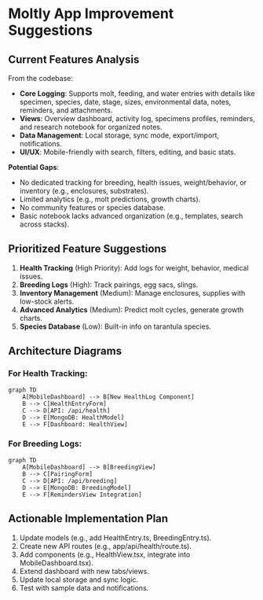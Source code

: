 # Moltly App Improvement Suggestions

## Current Features Analysis
From the codebase:
- **Core Logging**: Supports molt, feeding, and water entries with details like specimen, species, date, stage, sizes, environmental data, notes, reminders, and attachments.
- **Views**: Overview dashboard, activity log, specimens profiles, reminders, and research notebook for organized notes.
- **Data Management**: Local storage, sync mode, export/import, notifications.
- **UI/UX**: Mobile-friendly with search, filters, editing, and basic stats.

**Potential Gaps**:
- No dedicated tracking for breeding, health issues, weight/behavior, or inventory (e.g., enclosures, substrates).
- Limited analytics (e.g., molt predictions, growth charts).
- No community features or species database.
- Basic notebook lacks advanced organization (e.g., templates, search across stacks).

## Prioritized Feature Suggestions
1. **Health Tracking** (High Priority): Add logs for weight, behavior, medical issues.
2. **Breeding Logs** (High): Track pairings, egg sacs, slings.
3. **Inventory Management** (Medium): Manage enclosures, supplies with low-stock alerts.
4. **Advanced Analytics** (Medium): Predict molt cycles, generate growth charts.
5. **Species Database** (Low): Built-in info on tarantula species.

## Architecture Diagrams

### For Health Tracking:
```mermaid
graph TD
    A[MobileDashboard] --> B[New HealthLog Component]
    B --> C[HealthEntryForm]
    C --> D[API: /api/health]
    D --> E[MongoDB: HealthModel]
    E --> F[Dashboard: HealthView]
```

### For Breeding Logs:
```mermaid
graph TD
    A[MobileDashboard] --> B[BreedingView]
    B --> C[PairingForm]
    C --> D[API: /api/breeding]
    D --> E[MongoDB: BreedingModel]
    E --> F[RemindersView Integration]
```

## Actionable Implementation Plan
1. Update models (e.g., add HealthEntry.ts, BreedingEntry.ts).
2. Create new API routes (e.g., app/api/health/route.ts).
3. Add components (e.g., HealthView.tsx, integrate into MobileDashboard.tsx).
4. Extend dashboard with new tabs/views.
5. Update local storage and sync logic.
6. Test with sample data and notifications.